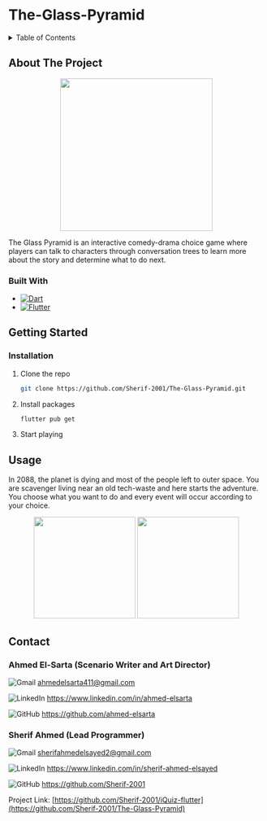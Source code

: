 # The-Glass-Pyramid
 
 <!-- TABLE OF CONTENTS -->
<details>
  <summary>Table of Contents</summary>
  <ol>
    <li>
      <a href="#about-the-project">About The Project</a>
      <ul>
        <li><a href="#built-with">Built With</a></li>
      </ul>
    </li>
    <li>
      <a href="#getting-started">Getting Started</a>
      <ul>
        <li><a href="#installation">Installation</a></li>
      </ul>
    </li>
    <li><a href="#usage">Usage</a></li>
    <li><a href="#contact">Contact</a></li>
  </ol>
</details>



<!-- ABOUT THE PROJECT -->
## About The Project

<p align="center">
<img src="https://user-images.githubusercontent.com/93449171/226233817-a7d96d61-8952-4d86-984f-6615b3b1fbfc.png" width="300">
</p>

The Glass Pyramid is an interactive comedy-drama choice game where players can talk to characters through conversation trees to learn more about the story and determine what to do next.

### Built With

- [![Dart](https://img.shields.io/badge/dart-%230175C2.svg?style=for-the-badge&logo=dart&logoColor=white)](https://dart.dev)
- [![Flutter](https://img.shields.io/badge/Flutter-%2302569B.svg?style=for-the-badge&logo=Flutter&logoColor=white)](https://flutter.dev)

<!-- GETTING STARTED -->
## Getting Started

### Installation

1. Clone the repo
   ```sh
   git clone https://github.com/Sherif-2001/The-Glass-Pyramid.git
   ```
2. Install packages
   ```sh
   flutter pub get
   ```
3. Start playing


<!-- USAGE EXAMPLES -->

## Usage

In 2088, the planet is dying and most of the people left to outer space. You are scavenger living near an old tech-waste and here starts the adventure. You choose what you want to do and every event will occur according to your choice.

<p align="center">
<img src="https://user-images.githubusercontent.com/93449171/226235332-c42c5849-daf6-4920-aa12-a97eb8427e3d.png" width="200">
<img src="https://user-images.githubusercontent.com/93449171/226235377-6bf4509b-aaae-4d29-b21b-0be0dd1c6798.png" width="200">
</p>


<!-- CONTACT -->
## Contact

### Ahmed El-Sarta (Scenario Writer and Art Director)

![Gmail](https://img.shields.io/badge/Gmail-D14836?style=for-the-badge&logo=gmail&logoColor=white) ahmedelsarta411@gmail.com

![LinkedIn](https://img.shields.io/badge/linkedin-%230077B5.svg?style=for-the-badge&logo=linkedin&logoColor=white) https://www.linkedin.com/in/ahmed-elsarta

![GitHub](https://img.shields.io/badge/github-%23121011.svg?style=for-the-badge&logo=github&logoColor=white)  https://github.com/ahmed-elsarta

### Sherif Ahmed (Lead Programmer)

![Gmail](https://img.shields.io/badge/Gmail-D14836?style=for-the-badge&logo=gmail&logoColor=white) sherifahmedelsayed2@gmail.com

![LinkedIn](https://img.shields.io/badge/linkedin-%230077B5.svg?style=for-the-badge&logo=linkedin&logoColor=white) https://www.linkedin.com/in/sherif-ahmed-elsayed

![GitHub](https://img.shields.io/badge/github-%23121011.svg?style=for-the-badge&logo=github&logoColor=white) https://github.com/Sherif-2001


Project Link: [https://github.com/Sherif-2001/iQuiz-flutter](https://github.com/Sherif-2001/The-Glass-Pyramid)
